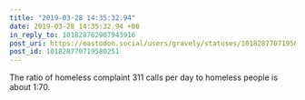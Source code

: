 ```yaml
---
title: "2019-03-28 14:35:32.94"
date: 2019-03-28 14:35:32.94 +00
in_reply_to: 101828762907943916
post_uri: https://mastodon.social/users/gravely/statuses/101828770719580251
post_id: 101828770719580251
---
```

The ratio of homeless complaint 311 calls per day to homeless people is about 1:70.


